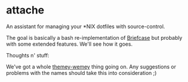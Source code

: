 attache
=======

An assistant for managing your *NIX dotfiles with source-control.

The goal is basically a bash re-implementation of 
[Briefcase](https://github.com/jim/briefcase) but probably with some
extended features.  We'll see how it goes.



Thoughts n' stuff:

We've got a whole
[themey-wemey](http://www.google.com/url?sa=i&rct=j&q=&esrc=s&source=images&cd=&cad=rja&uact=8&docid=qh5-8lwMq34inM&tbnid=Tart29iHCeBwFM:&ved=0CAUQjRw&url=http%3A%2F%2Ftallguyalec.buzznet.com%2Fuser%2Fjournal%2F17376075%2Fcountdown-50th-anniversary-24-modern%2F&ei=8jNkU_nvFYjyoATJj4D4DA&bvm=bv.65788261,d.cGU&psig=AFQjCNEXZEifTXzIf_w8-xG7x-dRywn_PA&ust=1399162225760052)
thing going on. Any suggestions or problems with the names should take
this into consideration ;)
